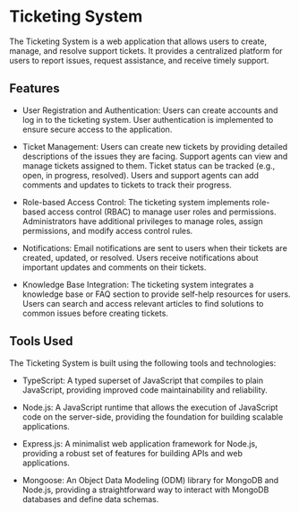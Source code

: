 # Ticketing System

The Ticketing System is a web application that allows users to create, manage, and resolve support tickets. It provides a centralized platform for users to report issues, request assistance, and receive timely support.

## Features

- User Registration and Authentication: Users can create accounts and log in to the ticketing system. User authentication is implemented to ensure secure access to the application.

- Ticket Management: Users can create new tickets by providing detailed descriptions of the issues they are facing. Support agents can view and manage tickets assigned to them. Ticket status can be tracked (e.g., open, in progress, resolved). Users and support agents can add comments and updates to tickets to track their progress.

- Role-based Access Control: The ticketing system implements role-based access control (RBAC) to manage user roles and permissions. Administrators have additional privileges to manage roles, assign permissions, and modify access control rules.

- Notifications: Email notifications are sent to users when their tickets are created, updated, or resolved. Users receive notifications about important updates and comments on their tickets.

- Knowledge Base Integration: The ticketing system integrates a knowledge base or FAQ section to provide self-help resources for users. Users can search and access relevant articles to find solutions to common issues before creating tickets.

## Tools Used

The Ticketing System is built using the following tools and technologies:

- TypeScript: A typed superset of JavaScript that compiles to plain JavaScript, providing improved code maintainability and reliability.

- Node.js: A JavaScript runtime that allows the execution of JavaScript code on the server-side, providing the foundation for building scalable applications.

- Express.js: A minimalist web application framework for Node.js, providing a robust set of features for building APIs and web applications.

- Mongoose: An Object Data Modeling (ODM) library for MongoDB and Node.js, providing a straightforward way to interact with MongoDB databases and define data schemas.

